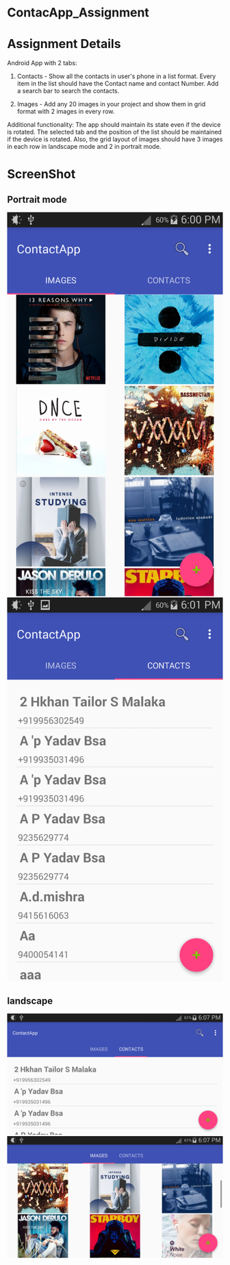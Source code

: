 # ContacApp_Assignment

# Assignment Details



Android App with 2 tabs:
1. Contacts - Show all the contacts in user's phone in a list format. Every item in the list should have the Contact name and contact Number. 
Add a search bar to search the contacts.

2. Images - Add any 20 images in your project and show them in grid format with 2 images in every row.

Additional functionality:
The app should maintain its state even if the device is rotated.
The selected tab and the position of the list should be maintained if the device is rotated. Also, the grid layout of images should have 3 images in each row in landscape mode and 2 in portrait mode.


# ScreenShot

## Portrait mode

![alt text](https://github.com/hasanmohdkhan/ContacApp_Assignment/blob/master/pot_1.png "Logo Title Text 1")
![alt text](https://github.com/hasanmohdkhan/ContacApp_Assignment/blob/master/pot_2.png "Logo Title Text 1")

## landscape
![alt text](https://github.com/hasanmohdkhan/ContacApp_Assignment/blob/master/lan_1.png "Logo Title Text 1")
![alt text](https://github.com/hasanmohdkhan/ContacApp_Assignment/blob/master/lan_2.png "Logo Title Text 1")


